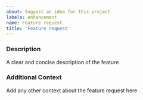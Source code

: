 ```yaml
---
about: Suggest an idea for this project
labels: enhancement
name: Feature request
title: 'Feature request'
---
```


### Description

A clear and concise description of the feature

### Additional Context

Add any other context about the feature request here
